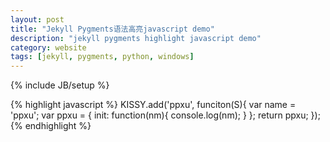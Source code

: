 ```yaml
---
layout: post
title: "Jekyll Pygments语法高亮javascript demo"
description: "jekyll pygments highlight javascript demo"
category: website
tags: [jekyll, pygments, python, windows]
---
```

{% include JB/setup %}

{% highlight javascript %}
KISSY.add('ppxu', funciton(S){
	var name = 'ppxu';
	var ppxu = {
		init: function(nm){
			console.log(nm);
		}
	};
	return ppxu;
});
{% endhighlight %}
